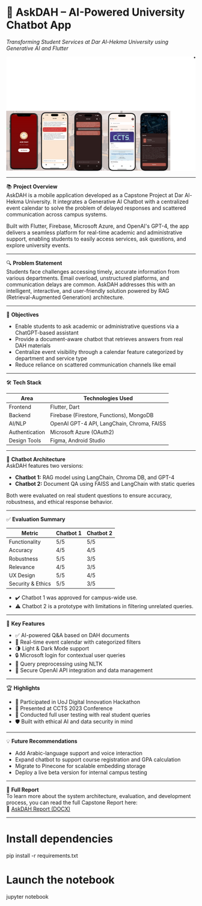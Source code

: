 # 🧠 AskDAH – AI-Powered University Chatbot App  
_Transforming Student Services at Dar Al-Hekma University using Generative AI and Flutter_

![AskDAH App Screenshot](https://raw.githubusercontent.com/fatma-ai-coder/Capstone-Chatbot/main/App_SC.png)

---

📚 **Project Overview**  
AskDAH is a mobile application developed as a Capstone Project at Dar Al-Hekma University. It integrates a Generative AI Chatbot with a centralized event calendar to solve the problem of delayed responses and scattered communication across campus systems.

Built with Flutter, Firebase, Microsoft Azure, and OpenAI's GPT-4, the app delivers a seamless platform for real-time academic and administrative support, enabling students to easily access services, ask questions, and explore university events.

---

🔍 **Problem Statement**  
Students face challenges accessing timely, accurate information from various departments. Email overload, unstructured platforms, and communication delays are common. AskDAH addresses this with an intelligent, interactive, and user-friendly solution powered by RAG (Retrieval-Augmented Generation) architecture.

---

🎯 **Objectives**  
- Enable students to ask academic or administrative questions via a ChatGPT-based assistant  
- Provide a document-aware chatbot that retrieves answers from real DAH materials  
- Centralize event visibility through a calendar feature categorized by department and service type  
- Reduce reliance on scattered communication channels like email  

---

🛠️ **Tech Stack**  

| Area            | Technologies Used                           |
|-----------------|----------------------------------------------|
| Frontend        | Flutter, Dart                                |
| Backend         | Firebase (Firestore, Functions), MongoDB     |
| AI/NLP          | OpenAI GPT-4 API, LangChain, Chroma, FAISS   |
| Authentication  | Microsoft Azure (OAuth2)                     |
| Design Tools    | Figma, Android Studio                         |

---

💬 **Chatbot Architecture**  
AskDAH features two versions:

- **Chatbot 1:** RAG model using LangChain, Chroma DB, and GPT-4  
- **Chatbot 2:** Document QA using FAISS and LangChain with static queries  

Both were evaluated on real student questions to ensure accuracy, robustness, and ethical response behavior.

---

✅ **Evaluation Summary**

| Metric              | Chatbot 1 | Chatbot 2 |
|---------------------|-----------|-----------|
| Functionality       | 5/5       | 5/5       |
| Accuracy            | 4/5       | 4/5       |
| Robustness          | 5/5       | 3/5       |
| Relevance           | 4/5       | 3/5       |
| UX Design           | 5/5       | 4/5       |
| Security & Ethics   | 5/5       | 3/5       |

- ✔️ Chatbot 1 was approved for campus-wide use.  
- ⚠️ Chatbot 2 is a prototype with limitations in filtering unrelated queries.

---

📱 **Key Features**  
- ✅ AI-powered Q&A based on DAH documents  
- 📅 Real-time event calendar with categorized filters  
- 🌗 Light & Dark Mode support  
- 🔒 Microsoft login for contextual user queries  
- 🧠 Query preprocessing using NLTK  
- 📂 Secure OpenAI API integration and data management  

---

🏆 **Highlights**  
- 📍 Participated in UoJ Digital Innovation Hackathon  
- 🎤 Presented at CCTS 2023 Conference  
- 🧪 Conducted full user testing with real student queries  
- 🛡 Built with ethical AI and data security in mind  

---

💡 **Future Recommendations**  
- Add Arabic-language support and voice interaction  
- Expand chatbot to support course registration and GPA calculation  
- Migrate to Pinecone for scalable embedding storage  
- Deploy a live beta version for internal campus testing  

---

📄 **Full Report**  
To learn more about the system architecture, evaluation, and development process, you can read the full Capstone Report here:  
📎 [AskDAH Report (DOCX)](https://github.com/fatma-ai-coder/Capstone-Chatbot/blob/main/Ask_DAH_Report.pdf )

---

# Install dependencies
pip install -r requirements.txt

# Launch the notebook
jupyter notebook
